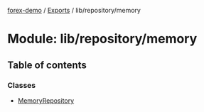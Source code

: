 [forex-demo](../README.md) / [Exports](../modules.md) / lib/repository/memory

# Module: lib/repository/memory

## Table of contents

### Classes

- [MemoryRepository](../classes/lib_repository_memory.MemoryRepository.md)

